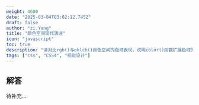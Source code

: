 ```yaml
---
weight: 4600
date: "2025-03-04T03:02:12.745Z"
draft: false
author: "zi.Yang"
title: "颜色空间现代演进"
icon: "javascript"
toc: true
description: "请对比rgb()与oklch()颜色空间的色域表现，说明color()函数扩展色域的原理，并演示使用相对颜色语法（from关键字）实现动态主题色生成。"
tags: ["css", "CSS4", "视觉设计"]
---
```


## 解答

待补充...
